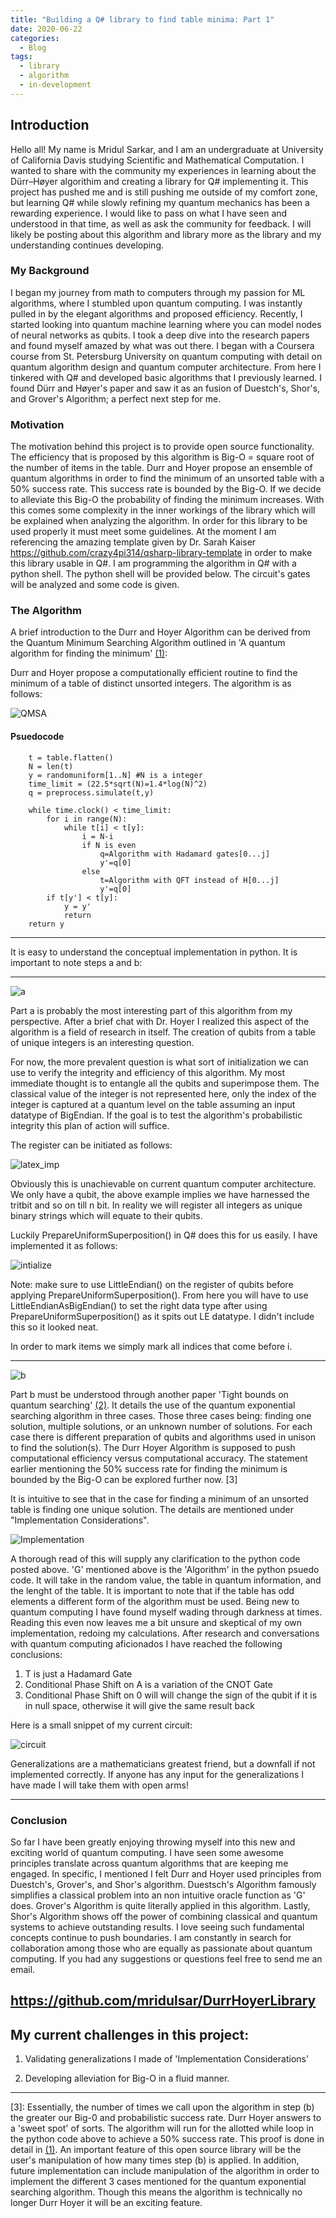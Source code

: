 ```yaml
---
title: "Building a Q# library to find table minima: Part 1"
date: 2020-06-22
categories:
  - Blog
tags:
  - library
  - algorithm
  - in-development
---
```

## Introduction

Hello all! 
My name is Mridul Sarkar, and I am an undergraduate at University of California Davis studying Scientific and Mathematical Computation.
I wanted to share with the community my experiences in learning about the Dürr–Høyer algorithim and creating a library for Q# implementing it.
This project has pushed me and is still pushing me outside of my comfort zone, but learning Q# while slowly refining my quantum mechanics has been a rewarding experience. 
I would like to pass on what I have seen and understood in that time, as well as ask the community for feedback. 
I will likely be posting about this algorithm and library more as the library and my understanding continues developing.

### My Background
I began my journey from math to computers through my passion for ML algorithms, where I stumbled upon quantum computing. 
I was instantly pulled in by the elegant algorithms and proposed efficiency.
Recently, I started looking into quantum machine learning where you can model nodes of neural networks as qubits. 
I took a deep dive into the research papers and found myself amazed by what was out there.
I began with a Coursera course from St. Petersburg University on quantum computing with detail on quantum algorithm design and quantum computer architecture. 
From here I tinkered with Q# and developed basic algorithms that I previously learned.
I found Dürr and Høyer's paper and saw it as an fusion of Duestch's, Shor's, and Grover's Algorithm; a perfect next step for me.


### Motivation
The motivation behind this project is to provide open source functionality. The efficiency that is proposed by this algorithm is Big-O = square root of the number of items in the table. Durr and Hoyer propose an ensemble of quantum algorithms in order to find the minimum of an unsorted table with a 50% success rate. This success rate is bounded by the Big-O. If we decide to alleviate this Big-O the probability of finding the minimum increases. With this comes some complexity in the inner workings of the library which will be explained when analyzing the algorithm. In order for this library to be used properly it must meet some guidelines. At the moment I am referencing the amazing template given by Dr. Sarah Kaiser https://github.com/crazy4pi314/qsharp-library-template in order to make this library usable in Q#. I am programming the algorithm in Q# with a python shell. The python shell will be provided below. The circuit's gates will be analyzed and some code is given.


### The Algorithm
A brief introduction to the Durr and Hoyer Algorithm can be derived from the Quantum Minimum Searching Algorithm outlined in 'A quantum algorithm for finding the minimum' [(1)]:

Durr and Hoyer propose a computationally efficient routine to find the minimum of a table of distinct unsorted integers. The algorithm is as follows:


![QMSA](/assets/images//DurrHoyer-QMSA.JPG "QMSA")


#### Psuedocode

```
    t = table.flatten()
    N = len(t)
    y = randomuniform[1..N] #N is a integer
    time_limit = (22.5*sqrt(N)=1.4*log(N)^2)
    q = preprocess.simulate(t,y)

    while time.clock() < time_limit:
        for i in range(N):
            while t[i] < t[y]:
                i = N-i
                if N is even
                    q=Algorithm with Hadamard gates[0...j]
                    y'=q[0]
                else
                    t=Algorithm with QFT instead of H[0...j]
                    y'=q[0]
        if t[y'] < t[y]:
            y = y'
            return
    return y
```
------------------

It is easy to understand the conceptual implementation in python. It is important to note steps a and b:

------------------

![a](/assets/images//a.JPG)   

Part a is probably the most interesting part of this algorithm from my perspective. After a brief chat with Dr. Hoyer I realized this aspect of the algorithm is a field of research in itself. The creation of qubits from a table of unique integers is an interesting question.

For now, the more prevalent question is what sort of initialization we can use to verify the integrity and efficiency of this algorithm. My most immediate thought is to entangle all the qubits and superimpose them. The classical value of the integer is not represented here, only the index of the integer is captured at a quantum level on the table assuming an input datatype of BigEndian. If the goal is to test the algorithm's probabilistic integrity this plan of action will suffice.

The register can be initiated as follows:

![latex_imp](/assets/images//latex_information.JPG)

Obviously this is unachievable on current quantum computer architecture. We only have a qubit, the above example implies we have harnessed the tritbit and so on till n bit. In reality we will register all integers as unique binary strings which will equate to their qubits.
 
Luckily PrepareUniformSuperposition() in Q# does this for us easily. I have implemented it as follows:

![intialize](/assets/images//intialize.JPG)

Note: make sure to use LittleEndian() on the register of qubits before applying PrepareUniformSuperposition(). From here you will have to use LittleEndianAsBigEndian() to set the right data type after using PrepareUniformSuperposition() as it spits out LE datatype. I didn't include this so it looked neat.

In order to mark items we simply mark all indices that come before i.

------------------

![b](/assets/images//b.JPG)   

Part b must be understood through another paper 'Tight bounds on quantum searching' [(2)]. It details the use of the quantum exponential searching algorithm in three cases. Those three cases being: finding one solution, multiple solutions, or an unknown number of solutions. For each case there is different preparation of qubits and algorithms used in unison to find the solution(s). The Durr Hoyer Algorithm is supposed to push computational efficiency versus computational accuracy. The statement earlier mentioning the 50% success rate for finding the minimum is bounded by the Big-O can be explored further now. [3]

It is intuitive to see that in the case for finding a minimum of an unsorted table is finding one unique solution. The details are mentioned under "Implementation Considerations".

![Implementation](/assets/images//DurrHoyer-Implementation.JPG "Implementation")

A thorough read of this will supply any clarification to the python code posted above. 'G' mentioned above is the 'Algorithm' in the python psuedo code. It will take in the random value, the table in quantum information, and the lenght of the table. It is important to note that if the table has odd elements a different form of the algorithm must be used. Being new to quantum computing I have found myself wading through darkness at times. Reading this even now leaves me a bit unsure and skeptical of my own implementation, redoing my calculations. After research and conversations with quantum computing aficionados I have reached the following conclusions:

1. T is just a Hadamard Gate
2. Conditional Phase Shift on A is a variation of the CNOT Gate
3. Conditional Phase Shift on 0 will will change the sign of the qubit if it is in null space, otherwise it will give the same result back

Here is a small snippet of my current circuit:

![circuit](/assets/images//Algorithm_Even.JPG)

Generalizations are a mathematicians greatest friend, but a downfall if not implemented correctly. If anyone has any input for the generalizations I have made I will take them with open arms!

------------------

### Conclusion

So far I have been greatly enjoying throwing myself into this new and exciting world of quantum computing. I have seen some awesome principles translate across quantum algorithms that are keeping me engaged. In specific, I mentioned I felt Durr and Hoyer used principles from Duestch's, Grover's, and Shor's algorithm. Duestsch's Algorithm famously simplifies a classical problem into an non intuitive oracle function as 'G' does. Grover's Algorithm is quite literally applied in this algorithm. Lastly, Shor's Algorithm shows off the power of combining classical and quantum systems to achieve outstanding results. I love seeing such fundamental concepts continue to push boundaries. I am constantly in search for collaboration among those who are equally as passionate about quantum computing. If you had any suggestions or questions feel free to send me an email.

https://github.com/mridulsar/DurrHoyerLibrary   
------------------

## My current challenges in this project:   

1. Validating generalizations I made of 'Implementation Considerations'    

2. Developing alleviation for Big-O in a fluid manner.   

------------------

[(1)]:https://arxiv.org/pdf/quant-ph/9607014.pdf
[(2)]:https://arxiv.org/pdf/quant-ph/9605034.pdf
[3]:    Essentially, the number of times we call upon the algorithm in step (b) the greater our Big-0 and probabilistic success rate. Durr Hoyer answers to a 'sweet spot' of sorts. The algorithm will run for the allotted while loop in the python code above to achieve a 50% success rate. This proof is done in detail in [(1)]. An important feature of this open source library will be the user's manipulation of how many times step (b) is applied. In addition, future implementation can include manipulation of the algorithm in order to implement the different 3 cases mentioned for the quantum exponential searching algorithm. Though this means the algorithm is technically no longer Durr Hoyer it will be an exciting feature.
